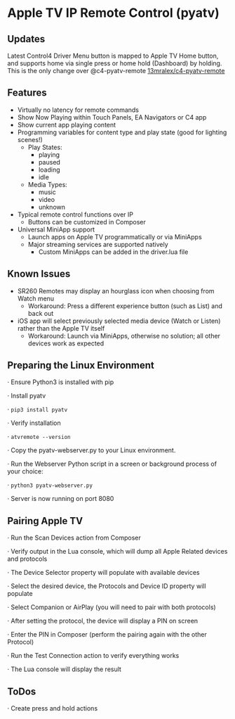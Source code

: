 # Apple TV IP Remote Control (pyatv)

## Updates
Latest Control4 Driver Menu button is mapped to Apple TV Home button, and supports home via single press or home hold (Dashboard) by holding. This is the only change over @c4-pyatv-remote [13mralex/c4-pyatv-remote](https://github.com/13mralex/c4-pyatv-remote)


## Features
- Virtually no latency for remote commands
- Show Now Playing within Touch Panels, EA Navigators or C4 app
- Show current app playing content
- Programming variables for content type and play state (good for lighting scenes!)
  - Play States:
    - playing
    - paused
    - loading
    - idle
  - Media Types:
    - music
    - video
    - unknown
- Typical remote control functions over IP
  - Buttons can be customized in Composer
- Universal MiniApp support
  - Launch apps on Apple TV programmatically or via MiniApps
  - Major streaming services are supported natively
    - Custom MiniApps can be added in the driver.lua file
## Known Issues
- SR260 Remotes may display an hourglass icon when choosing from Watch menu
  - Workaround: Press a different experience button (such as List) and back out
- iOS app will select previously selected media device (Watch or Listen) rather than the Apple TV itself
  - Workaround: Launch via MiniApps, otherwise no solution; all other devices work as expected
## Preparing the Linux Environment
·	Ensure Python3 is installed with pip

·	Install pyatv

·   `pip3 install pyatv`

·	Verify installation

·	`atvremote --version`

·	Copy the pyatv-webserver.py to your Linux environment.

·	Run the Webserver Python script in a screen or background process of your choice:

·	`python3 pyatv-webserver.py`

·	Server is now running on port 8080
## Pairing Apple TV
·	Run the Scan Devices action from Composer

·	Verify output in the Lua console, which will dump all Apple Related devices and protocols

·	The Device Selector property will populate with available devices

·	Select the desired device, the Protocols and Device ID property will populate

·	Select Companion or AirPlay (you will need to pair with both protocols)

·	After setting the protocol, the device will display a PIN on screen

·	Enter the PIN in Composer (perform the pairing again with the other Protocol)

·	Run the Test Connection action to verify everything works

·	The Lua console will display the result
## ToDos
· Create press and hold actions
